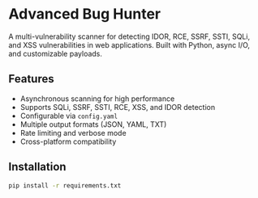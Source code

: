 # Advanced Bug Hunter

A multi-vulnerability scanner for detecting IDOR, RCE, SSRF, SSTI, SQLi, and XSS vulnerabilities in web applications. Built with Python, async I/O, and customizable payloads.

## Features
- Asynchronous scanning for high performance
- Supports SQLi, SSRF, SSTI, RCE, XSS, and IDOR detection
- Configurable via `config.yaml`
- Multiple output formats (JSON, YAML, TXT)
- Rate limiting and verbose mode
- Cross-platform compatibility

## Installation
```bash
pip install -r requirements.txt

